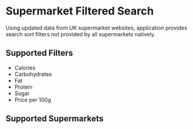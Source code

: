 # Supermarket Filtered Search

Using updated data from UK supermarket websites, application provides search sort filters not provided by all supermarkets natively.

## Supported Filters
- Calories
- Carbohydrates
- Fat
- Protein
- Sugar
- Price per 100g

## Supported Supermarkets


 